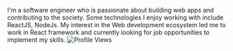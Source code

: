 I'm a software engineer who is passionate about building web apps and contributing to the society. Some technologies I enjoy working with include ReactJS, NodeJs.  My interest in the Web development ecosystem led me to work in React framework and currently looking for job opportunities to implement my skills.
![Profile Views](https://komarev.com/ghpvc/?username=mayank2368&color=brightgreen&style=flat&label=Profile+Views)
